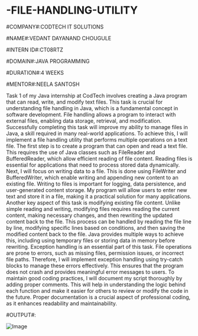 # -FILE-HANDLING-UTILITY

#COMPANY#:CODTECH IT SOLUTIONS


#NAME#:VEDANT DAYANAND CHOUGULE


#INTERN ID#:CT08RTZ


#DOMAIN#:JAVA PROGRAMMING


#DURATION#:4 WEEKS


#MENTOR#:NEELA SANTOSH



Task 1 of my Java internship at CodTech involves creating a Java program that can read, write, and modify text files. This task is crucial for understanding file handling in Java, which is a fundamental concept in software development. File handling allows a program to interact with external files, enabling data storage, retrieval, and modification. Successfully completing this task will improve my ability to manage files in Java, a skill required in many real-world applications.
To achieve this, I will implement a file handling utility that performs multiple operations on a text file. The first step is to create a program that can open and read a text file. This requires the use of Java classes such as FileReader and BufferedReader, which allow efficient reading of file content. Reading files is essential for applications that need to process stored data dynamically.
Next, I will focus on writing data to a file. This is done using FileWriter and BufferedWriter, which enable writing and appending new content to an existing file. Writing to files is important for logging, data persistence, and user-generated content storage. My program will allow users to enter new text and store it in a file, making it a practical solution for many applications.
Another key aspect of this task is modifying existing file content. Unlike simple reading and writing, modifying files requires reading the current content, making necessary changes, and then rewriting the updated content back to the file. This process can be handled by reading the file line by line, modifying specific lines based on conditions, and then saving the modified content back to the file. Java provides multiple ways to achieve this, including using temporary files or storing data in memory before rewriting.
Exception handling is an essential part of this task. File operations are prone to errors, such as missing files, permission issues, or incorrect file paths. Therefore, I will implement exception handling using try-catch blocks to manage these errors effectively. This ensures that the program does not crash and provides meaningful error messages to users.
To maintain good coding practices, I will document my script thoroughly by adding proper comments. This will help in understanding the logic behind each function and make it easier for others to review or modify the code in the future. Proper documentation is a crucial aspect of professional coding, as it enhances readability and maintainability.

#OUTPUT#:

![Image](https://github.com/user-attachments/assets/a58403f4-96b0-4b31-8a81-b1e27dcf36fc)
